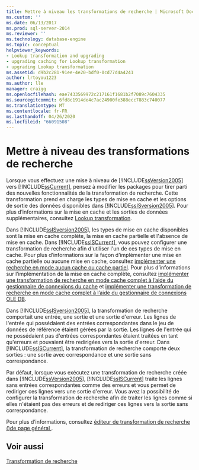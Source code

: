 ```yaml
---
title: Mettre à niveau les transformations de recherche | Microsoft Docs
ms.custom: ''
ms.date: 06/13/2017
ms.prod: sql-server-2014
ms.reviewer: ''
ms.technology: database-engine
ms.topic: conceptual
helpviewer_keywords:
- Lookup transformation and upgrading
- upgrading caching for Lookup transformation
- upgrading Lookup transformation
ms.assetid: d9b2c281-91ee-4e20-bdf0-0cd77d4a4241
author: lrtoyou1223
ms.author: lle
manager: craigg
ms.openlocfilehash: eae7433569972c217161f1681b2f7089c7604335
ms.sourcegitcommit: 6fd8c1914de4c7ac24900fe388ecc7883c740077
ms.translationtype: MT
ms.contentlocale: fr-FR
ms.lasthandoff: 04/26/2020
ms.locfileid: "66091508"
---
```

# <a name="upgrade-lookup-transformations"></a>Mettre à niveau des transformations de recherche
  Lorsque vous effectuez une mise à niveau de [!INCLUDE[ssVersion2005](../../includes/ssversion2005-md.md)] vers [!INCLUDE[ssCurrent](../../includes/sscurrent-md.md)], pensez à modifier les packages pour tirer parti des nouvelles fonctionnalités de la transformation de recherche. Cette transformation prend en charge les types de mise en cache et les options de sortie des données disponibles dans [!INCLUDE[ssISversion2005](../../includes/ssisversion2005-md.md)]. Pour plus d’informations sur la mise en cache et les sorties de données supplémentaires, consultez [Lookup transformation](../../integration-services/data-flow/transformations/lookup-transformation.md).  
  
 Dans [!INCLUDE[ssISversion2005](../../includes/ssisversion2005-md.md)], les types de mise en cache disponibles sont la mise en cache complète, la mise en cache partielle et l'absence de mise en cache. Dans [!INCLUDE[ssISCurrent](../../includes/ssiscurrent-md.md)], vous pouvez configurer une transformation de recherche afin d'utiliser l'un de ces types de mise en cache. Pour plus d’informations sur la façon d’implémenter une mise en cache partielle ou aucune mise en cache, consultez [implémenter une recherche en mode aucun cache ou cache partiel](../../integration-services/data-flow/transformations/implement-a-lookup-in-no-cache-or-partial-cache-mode.md). Pour plus d’informations sur l’implémentation de la mise en cache complète, consultez [implémenter une transformation de recherche en mode cache complet à l’aide du gestionnaire de connexions du cache](../../integration-services/connection-manager/lookup-transformation-full-cache-mode-cache-connection-manager.md) et [implémenter une transformation de recherche en mode cache complet à l’aide du gestionnaire de connexions OLE DB](../../integration-services/connection-manager/lookup-transformation-full-cache-mode-ole-db-connection-manager.md).  
  
 Dans [!INCLUDE[ssISversion2005](../../includes/ssisversion2005-md.md)], la transformation de recherche comportait une entrée, une sortie et une sortie d'erreur. Les lignes de l'entrée qui possédaient des entrées correspondantes dans le jeu de données de référence étaient gérées par la sortie. Les lignes de l'entrée qui ne possédaient pas d'entrées correspondantes étaient traitées en tant qu'erreurs et pouvaient être redirigées vers la sortie d'erreur. Dans [!INCLUDE[ssISCurrent](../../includes/ssiscurrent-md.md)], la transformation de recherche comporte deux sorties : une sortie avec correspondance et une sortie sans correspondance.  
  
 Par défaut, lorsque vous exécutez une transformation de recherche créée dans [!INCLUDE[ssVersion2005](../../includes/ssversion2005-md.md)], [!INCLUDE[ssISCurrent](../../includes/ssiscurrent-md.md)] traite les lignes sans entrées correspondantes comme des erreurs et vous permet de rediriger ces lignes vers une sortie d'erreur. Vous avez la possibilité de configurer la transformation de recherche afin de traiter les lignes comme si elles n'étaient pas des erreurs et de rediriger ces lignes vers la sortie sans correspondance.  
  
 Pour plus d’informations, consultez [éditeur de transformation de recherche &#40;&#41;de page général ](../../integration-services/general-page-of-integration-services-designers-options.md).  
  
## <a name="see-also"></a>Voir aussi  
 [Transformation de recherche](../../integration-services/data-flow/transformations/lookup-transformation.md)  
  
  
